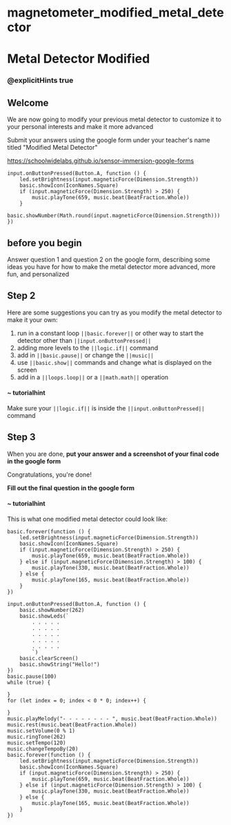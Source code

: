 # magnetometer_modified_metal_detector
# Metal Detector Modified
### @explicitHints true

## Welcome

We are now going to modify your previous metal detector to customize it to your personal interests and make it more advanced 

Submit your answers using the google form under your teacher's name titled "Modified Metal Detector"
 
https://schoolwidelabs.github.io/sensor-immersion-google-forms

```template
input.onButtonPressed(Button.A, function () {
    led.setBrightness(input.magneticForce(Dimension.Strength))
    basic.showIcon(IconNames.Square)
    if (input.magneticForce(Dimension.Strength) > 250) {
        music.playTone(659, music.beat(BeatFraction.Whole))
    }
    basic.showNumber(Math.round(input.magneticForce(Dimension.Strength)))
})
```

## before you begin

Answer question 1 and question 2 on the google form, describing some ideas you have for how to make the metal detector more advanced, more fun, and personalized

## Step 2

Here are some suggestions you can try as you modify the metal detector to make it your own:

1. run in a constant loop ``||basic.forever||`` or other way to start the detector other than ``||input.onButtonPressed||``
2. adding more levels to the ``||logic.if||`` command
3. add in ``||basic.pause||`` or change the ``||music||``
4. use ``||basic.show||`` commands and change what is displayed on the screen
5. add in a ``||loops.loop||`` or a ``||math.math||`` operation

#### ~ tutorialhint
Make sure your ``||logic.if||`` is inside the ``||input.onButtonPressed||`` command


## Step 3

When you are done, **put your answer and a screenshot of your final code in the google form**

Congratulations, you're done!

**Fill out the final question in the google form**

#### ~ tutorialhint
This is what one modified metal detector could look like:
```blocks
basic.forever(function () {
    led.setBrightness(input.magneticForce(Dimension.Strength))
    basic.showIcon(IconNames.Square)
    if (input.magneticForce(Dimension.Strength) > 250) {
        music.playTone(659, music.beat(BeatFraction.Whole))
    } else if (input.magneticForce(Dimension.Strength) > 100) {
        music.playTone(330, music.beat(BeatFraction.Whole))
    } else {
        music.playTone(165, music.beat(BeatFraction.Whole))
    }
})
```
```ghost
input.onButtonPressed(Button.A, function () {
    basic.showNumber(262)
    basic.showLeds(`
        . . . . .
        . . . . .
        . . . . .
        . . . . .
        . . . . .
        `)
    basic.clearScreen()
    basic.showString("Hello!")
})
basic.pause(100)
while (true) {
	
}
for (let index = 0; index < 0 * 0; index++) {
	
}
music.playMelody("- - - - - - - - ", music.beat(BeatFraction.Whole))
music.rest(music.beat(BeatFraction.Whole))
music.setVolume(0 % 1)
music.ringTone(262)
music.setTempo(120)
music.changeTempoBy(20)
basic.forever(function () {
    led.setBrightness(input.magneticForce(Dimension.Strength))
    basic.showIcon(IconNames.Square)
    if (input.magneticForce(Dimension.Strength) > 250) {
        music.playTone(659, music.beat(BeatFraction.Whole))
    } else if (input.magneticForce(Dimension.Strength) > 100) {
        music.playTone(330, music.beat(BeatFraction.Whole))
    } else {
        music.playTone(165, music.beat(BeatFraction.Whole))
    }
})
```